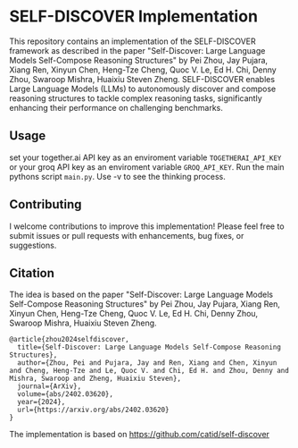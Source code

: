 # SELF-DISCOVER Implementation

This repository contains an implementation of the SELF-DISCOVER framework as described in the paper "Self-Discover: Large Language Models Self-Compose Reasoning Structures" by Pei Zhou, Jay Pujara, Xiang Ren, Xinyun Chen, Heng-Tze Cheng, Quoc V. Le, Ed H. Chi, Denny Zhou, Swaroop Mishra, Huaixiu Steven Zheng.
SELF-DISCOVER enables Large Language Models (LLMs) to autonomously discover and compose reasoning structures to tackle complex reasoning tasks, significantly enhancing their performance on challenging benchmarks.

## Usage
set your together.ai API key as an enviroment variable `TOGETHERAI_API_KEY` or your groq API key as an enviroment variable `GROQ_API_KEY`.
Run the main pythons script `main.py`. Use -v to see the thinking process.

## Contributing

I welcome contributions to improve this implementation! Please feel free to submit issues or pull requests with enhancements, bug fixes, or suggestions.

## Citation

The idea is based on the paper "Self-Discover: Large Language Models Self-Compose Reasoning Structures" by Pei Zhou, Jay Pujara, Xiang Ren, Xinyun Chen, Heng-Tze Cheng, Quoc V. Le, Ed H. Chi, Denny Zhou, Swaroop Mishra, Huaixiu Steven Zheng.

```
@article{zhou2024selfdiscover,
  title={Self-Discover: Large Language Models Self-Compose Reasoning Structures},
  author={Zhou, Pei and Pujara, Jay and Ren, Xiang and Chen, Xinyun and Cheng, Heng-Tze and Le, Quoc V. and Chi, Ed H. and Zhou, Denny and Mishra, Swaroop and Zheng, Huaixiu Steven},
  journal={ArXiv},
  volume={abs/2402.03620},
  year={2024},
  url={https://arxiv.org/abs/2402.03620}
}
```

The implementation is based on <https://github.com/catid/self-discover>
